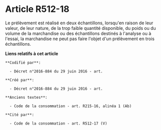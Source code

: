 # Article R512-18

Le prélèvement est réalisé en deux échantillons, lorsqu'en raison de leur valeur, de leur nature, de la trop faible quantité
disponible, du poids ou du volume de la marchandise ou des échantillons destinés à l'analyse ou à l'essai, la marchandise ne
peut pas faire l'objet d'un prélèvement en trois échantillons.

**Liens relatifs à cet article**

	**Codifié par**:

	  - Décret n°2016-884 du 29 juin 2016 - art.

	**Créé par**:

	  - Décret n°2016-884 du 29 juin 2016 - art.

	**Anciens textes**:

	  - Code de la consommation - art. R215-16, alinéa 1 (Ab)

	**Cité par**:

	  - Code de la consommation - art. R512-17 (V)
